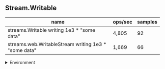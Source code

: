 ## Stream.Writable

|name|ops/sec|samples|
|-|-|-|
|streams.Writable writing 1e3 * "some data"|4,805|92|
|streams.web.WritableStream writing 1e3 * "some data"|1,669|66|


<details>
<summary>Environment</summary>

* __Machine:__ linux x64 | 4 vCPUs | 15.6GB Mem
* __Run:__ Tue Mar 12 2024 19:23:49 GMT+0000 (Coordinated Universal Time)
</details>

<!--
{"environment":{"platform":"linux","arch":"x64","cpus":4,"totalMemory":15.606491088867188},"benchmarks":[{"name":"streams.Writable writing 1e3 * \"some data\"","opsSec":4804.561066900834,"samples":3},{"name":"streams.web.WritableStream writing 1e3 * \"some data\"","opsSec":1668.5730369669316,"samples":3}]}-->
